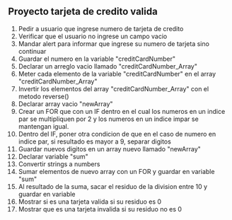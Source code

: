 ## Proyecto tarjeta de credito valida
1. Pedir a usuario que ingrese numero de tarjeta de credito
2. Verificar que el usuario no ingrese un campo vacio
3. Mandar alert para informar que ingrese su numero de tarjeta sino continuar
4. Guardar el numero en la variable "creditCardNumber"
5. Declarar un arreglo vacio llamado "creditCardNumber_Array"
6. Meter cada elemento de la variable "creditCardNumber" en el array "creditCardNumber_Array"
7. Invertir los elementos del array "creditCardNumber_Array" con el metodo reverse()
8. Declarar array vacio "newArray"
9. Crear un FOR que con un IF dentro en el cual los numeros en un indice par se multipliquen por 2 y los numeros en un indice impar se mantengan igual. 
10. Dentro del IF, poner otra condicion de que en el caso de numero en indice par, si resultado es mayor a 9, separar digitos
11. Guardar nuevos digitos en un array nuevo llamado "newArray"
12. Declarar variable "sum"
13. Convertir strings a numbers
14. Sumar elementos de nuevo array con un FOR y guardar en variable "sum"
15. Al resultado de la suma, sacar el residuo de la division entre 10 y guardar en variable
16. Mostrar si es una tarjeta valida si su residuo es 0
17. Mostrar que es una tarjeta invalida si su residuo no es 0


